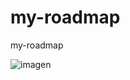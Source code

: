 # my-roadmap
my-roadmap

![imagen](https://user-images.githubusercontent.com/5947268/235552547-d48004de-ac53-4b08-adb2-0d8b748b6dd3.png)
